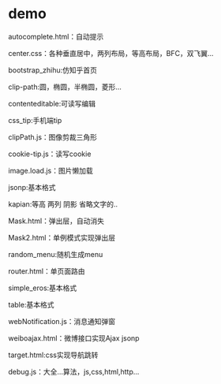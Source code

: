 # demo
autocomplete.html：自动提示

center.css：各种垂直居中，两列布局，等高布局，BFC，双飞翼...

bootstrap_zhihu:仿知乎首页

clip-path:圆，椭圆，半椭圆，菱形...

contenteditable:可读写编辑

css_tip:手机端tip

clipPath.js：图像剪裁三角形

cookie-tip.js：读写cookie

image.load.js：图片懒加载

jsonp:基本格式

kapian:等高 两列 阴影 省略文字的..

Mask.html：弹出层，自动消失

Mask2.html：单例模式实现弹出层

random_menu:随机生成menu

router.html：单页面路由

simple_eros:基本格式

table:基本格式

webNotification.js：消息通知弹窗

weiboajax.html：微博接口实现Ajax jsonp

target.html:css实现导航跳转

debug.js：大全...算法，js,css,html,http...


